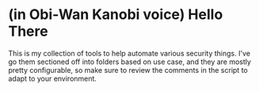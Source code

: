 # (in Obi-Wan Kanobi voice) Hello There 
This is my collection of tools to help automate various security things. I've go them sectioned off into folders based on use case, and they are mostly pretty configurable, so make sure to review the comments in the script to adapt to your environment. 
